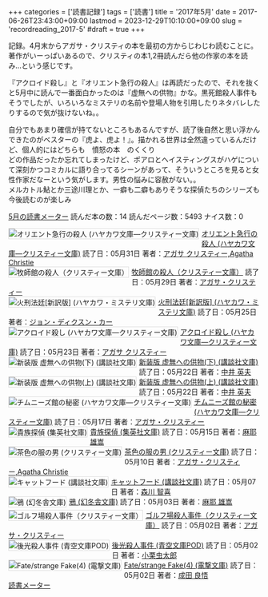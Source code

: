 +++
categories = ['読書記録']
tags = ['読書']
title = '2017年5月'
date = 2017-06-26T23:43:00+09:00
lastmod = 2023-12-29T10:10:00+09:00
slug = 'recordreading_2017-5'
#draft = true
+++

記録。4月末からアガサ・クリスティの本を最初の方からじわじわ読むことに。
<br>
著作がいーっぱいあるので、クリスティの本1,2冊読んだら他の作家の本を読み…という感じです。

『アクロイド殺し』と『オリエント急行の殺人』は再読だったので、それを抜くと5月中に読んで一番面白かったのは『虚無への供物』かな。黒死館殺人事件もそうでしたが、いろいろなミステリの名前や登場人物を引用したりネタバレしたりするので気が抜けないね。。

自分でもあまり確信が持てないところもあるんですが、読了後自然と思い浮かんできたのがベスターの『虎よ、虎よ！』。描かれる世界は全然違っているんだけど、個人的にはどちらも　憤怒の本　のくくり
<br>
どの作品だったか忘れてしまったけど、ポアロとヘイスティングスがハゲについて深刻かつコミカルに語り合ってるシーンがあって、そういうところを見ると女性作家だなーという気がします。男性の悩みに容赦がない。。
<br>
メルカトル鮎とか三途川理とか、一癖も二癖もありそうな探偵たちのシリーズも今後読むのが楽しみ
<br>

<a href="https://bookmeter.com/users/365033/summary/monthly">5月の読書メーター</a>
読んだ本の数：14
読んだページ数：5493
ナイス数：0

<a href="https://bookmeter.com/books/3095038"><img style="margin: 0 5px 5px 0; border: 1px solid #dcdcdc;" src="https://images-na.ssl-images-amazon.com/images/I/51nhF4lrBhL._SL75_.jpg" alt="オリエント急行の殺人 (ハヤカワ文庫―クリスティー文庫)" align="left" /></a><a href="https://bookmeter.com/books/3095038?title=%E3%82%AA%E3%83%AA%E3%82%A8%E3%83%B3%E3%83%88%E6%80%A5%E8%A1%8C%E3%81%AE%E6%AE%BA%E4%BA%BA+%28%E3%83%8F%E3%83%A4%E3%82%AB%E3%83%AF%E6%96%87%E5%BA%AB%E2%80%95%E3%82%AF%E3%83%AA%E3%82%B9%E3%83%86%E3%82%A3%E3%83%BC%E6%96%87%E5%BA%AB%29">オリエント急行の殺人 (ハヤカワ文庫―クリスティー文庫)</a>
読了日：05月31日 著者：<a href="https://bookmeter.com/search?keyword=%E3%82%A2%E3%82%AC%E3%82%B5+%E3%82%AF%E3%83%AA%E3%82%B9%E3%83%86%E3%82%A3%E3%83%BC%2CAgatha+Christie">アガサ クリスティー,Agatha Christie</a><br clear="left" /><a href="https://bookmeter.com/books/3555662"><img style="margin: 0 5px 5px 0; border: 1px solid #dcdcdc;" src="https://images-na.ssl-images-amazon.com/images/I/41e32a8HmyL._SL75_.jpg" alt="牧師館の殺人（クリスティー文庫）" align="left" /></a><a href="https://bookmeter.com/books/3555662?title=%E7%89%A7%E5%B8%AB%E9%A4%A8%E3%81%AE%E6%AE%BA%E4%BA%BA%EF%BC%88%E3%82%AF%E3%83%AA%E3%82%B9%E3%83%86%E3%82%A3%E3%83%BC%E6%96%87%E5%BA%AB%EF%BC%89">牧師館の殺人（クリスティー文庫）</a>
読了日：05月29日 著者：<a href="https://bookmeter.com/search?keyword=%E3%82%A2%E3%82%AC%E3%82%B5%E3%83%BB%E3%82%AF%E3%83%AA%E3%82%B9%E3%83%86%E3%82%A3%E3%83%BC">アガサ・クリスティー</a><br clear="left" /><a href="https://bookmeter.com/books/4027545"><img style="margin: 0 5px 5px 0; border: 1px solid #dcdcdc;" src="https://images-na.ssl-images-amazon.com/images/I/41C9eScPzCL._SL75_.jpg" alt="火刑法廷[新訳版] (ハヤカワ・ミステリ文庫)" align="left" /></a><a href="https://bookmeter.com/books/4027545?title=%E7%81%AB%E5%88%91%E6%B3%95%E5%BB%B7%5B%E6%96%B0%E8%A8%B3%E7%89%88%5D+%28%E3%83%8F%E3%83%A4%E3%82%AB%E3%83%AF%E3%83%BB%E3%83%9F%E3%82%B9%E3%83%86%E3%83%AA%E6%96%87%E5%BA%AB%29">火刑法廷[新訳版] (ハヤカワ・ミステリ文庫)</a>
読了日：05月25日 著者：<a href="https://bookmeter.com/search?keyword=%E3%82%B8%E3%83%A7%E3%83%B3%E3%83%BB%E3%83%87%E3%82%A3%E3%82%AF%E3%82%B9%E3%83%B3%E3%83%BB%E3%82%AB%E3%83%BC">ジョン・ディクスン・カー</a><br clear="left" /><a href="https://bookmeter.com/books/576356"><img style="margin: 0 5px 5px 0; border: 1px solid #dcdcdc;" src="https://images-na.ssl-images-amazon.com/images/I/51MNFB472ML._SL75_.jpg" alt="アクロイド殺し (ハヤカワ文庫―クリスティー文庫)" align="left" /></a><a href="https://bookmeter.com/books/576356?title=%E3%82%A2%E3%82%AF%E3%83%AD%E3%82%A4%E3%83%89%E6%AE%BA%E3%81%97+%28%E3%83%8F%E3%83%A4%E3%82%AB%E3%83%AF%E6%96%87%E5%BA%AB%E2%80%95%E3%82%AF%E3%83%AA%E3%82%B9%E3%83%86%E3%82%A3%E3%83%BC%E6%96%87%E5%BA%AB%29">アクロイド殺し (ハヤカワ文庫―クリスティー文庫)</a>
読了日：05月23日 著者：<a href="https://bookmeter.com/search?keyword=%E3%82%A2%E3%82%AC%E3%82%B5+%E3%82%AF%E3%83%AA%E3%82%B9%E3%83%86%E3%82%A3%E3%83%BC">アガサ クリスティー</a><br clear="left" /><a href="https://bookmeter.com/books/515248"><img style="margin: 0 5px 5px 0; border: 1px solid #dcdcdc;" src="https://images-na.ssl-images-amazon.com/images/I/510JJXJFKEL._SL75_.jpg" alt="新装版 虚無への供物(下) (講談社文庫)" align="left" /></a><a href="https://bookmeter.com/books/515248?title=%E6%96%B0%E8%A3%85%E7%89%88+%E8%99%9A%E7%84%A1%E3%81%B8%E3%81%AE%E4%BE%9B%E7%89%A9%28%E4%B8%8B%29+%28%E8%AC%9B%E8%AB%87%E7%A4%BE%E6%96%87%E5%BA%AB%29">新装版 虚無への供物(下) (講談社文庫)</a>
読了日：05月22日 著者：<a href="https://bookmeter.com/search?keyword=%E4%B8%AD%E4%BA%95+%E8%8B%B1%E5%A4%AB">中井 英夫</a><br clear="left" /><a href="https://bookmeter.com/books/515247"><img style="margin: 0 5px 5px 0; border: 1px solid #dcdcdc;" src="https://images-na.ssl-images-amazon.com/images/I/51PH3PD7S6L._SL75_.jpg" alt="新装版 虚無への供物(上) (講談社文庫)" align="left" /></a><a href="https://bookmeter.com/books/515247?title=%E6%96%B0%E8%A3%85%E7%89%88+%E8%99%9A%E7%84%A1%E3%81%B8%E3%81%AE%E4%BE%9B%E7%89%A9%28%E4%B8%8A%29+%28%E8%AC%9B%E8%AB%87%E7%A4%BE%E6%96%87%E5%BA%AB%29">新装版 虚無への供物(上) (講談社文庫)</a>
読了日：05月22日 著者：<a href="https://bookmeter.com/search?keyword=%E4%B8%AD%E4%BA%95+%E8%8B%B1%E5%A4%AB">中井 英夫</a><br clear="left" /><a href="https://bookmeter.com/books/547250"><img style="margin: 0 5px 5px 0; border: 1px solid #dcdcdc;" src="https://images-na.ssl-images-amazon.com/images/I/518PGYRKQ1L._SL75_.jpg" alt="チムニーズ館の秘密 (ハヤカワ文庫―クリスティー文庫)" align="left" /></a><a href="https://bookmeter.com/books/547250?title=%E3%83%81%E3%83%A0%E3%83%8B%E3%83%BC%E3%82%BA%E9%A4%A8%E3%81%AE%E7%A7%98%E5%AF%86+%28%E3%83%8F%E3%83%A4%E3%82%AB%E3%83%AF%E6%96%87%E5%BA%AB%E2%80%95%E3%82%AF%E3%83%AA%E3%82%B9%E3%83%86%E3%82%A3%E3%83%BC%E6%96%87%E5%BA%AB%29">チムニーズ館の秘密 (ハヤカワ文庫―クリスティー文庫)</a>
読了日：05月17日 著者：<a href="https://bookmeter.com/search?keyword=%E3%82%A2%E3%82%AC%E3%82%B5%E3%83%BB%E3%82%AF%E3%83%AA%E3%82%B9%E3%83%86%E3%82%A3%E3%83%BC">アガサ・クリスティー</a><br clear="left" /><a href="https://bookmeter.com/books/7362362"><img style="margin: 0 5px 5px 0; border: 1px solid #dcdcdc;" src="https://images-na.ssl-images-amazon.com/images/I/51Z-jhdyReL._SL75_.jpg" alt="貴族探偵 (集英社文庫)" align="left" /></a><a href="https://bookmeter.com/books/7362362?title=%E8%B2%B4%E6%97%8F%E6%8E%A2%E5%81%B5+%28%E9%9B%86%E8%8B%B1%E7%A4%BE%E6%96%87%E5%BA%AB%29">貴族探偵 (集英社文庫)</a>
読了日：05月15日 著者：<a href="https://bookmeter.com/search?keyword=%E9%BA%BB%E8%80%B6+%E9%9B%84%E5%B5%A9">麻耶 雄嵩</a><br clear="left" /><a href="https://bookmeter.com/books/3187526"><img style="margin: 0 5px 5px 0; border: 1px solid #dcdcdc;" src="https://images-na.ssl-images-amazon.com/images/I/514NXlRz0XL._SL75_.jpg" alt="茶色の服の男 (クリスティー文庫)" align="left" /></a><a href="https://bookmeter.com/books/3187526?title=%E8%8C%B6%E8%89%B2%E3%81%AE%E6%9C%8D%E3%81%AE%E7%94%B7+%28%E3%82%AF%E3%83%AA%E3%82%B9%E3%83%86%E3%82%A3%E3%83%BC%E6%96%87%E5%BA%AB%29">茶色の服の男 (クリスティー文庫)</a>
読了日：05月10日 著者：<a href="https://bookmeter.com/search?keyword=%E3%82%A2%E3%82%AC%E3%82%B5%E3%83%BB%E3%82%AF%E3%83%AA%E3%82%B9%E3%83%86%E3%82%A3%E3%83%BC%2CAgatha+Christie">アガサ・クリスティー,Agatha Christie</a><br clear="left" /><a href="https://bookmeter.com/books/7223660"><img style="margin: 0 5px 5px 0; border: 1px solid #dcdcdc;" src="https://images-na.ssl-images-amazon.com/images/I/41mcAj67uZL._SL75_.jpg" alt="キャットフード (講談社文庫)" align="left" /></a><a href="https://bookmeter.com/books/7223660?title=%E3%82%AD%E3%83%A3%E3%83%83%E3%83%88%E3%83%95%E3%83%BC%E3%83%89+%28%E8%AC%9B%E8%AB%87%E7%A4%BE%E6%96%87%E5%BA%AB%29">キャットフード (講談社文庫)</a>
読了日：05月07日 著者：<a href="https://bookmeter.com/search?keyword=%E6%A3%AE%E5%B7%9D+%E6%99%BA%E5%96%9C">森川 智喜</a><br clear="left" /><a href="https://bookmeter.com/books/545174"><img style="margin: 0 5px 5px 0; border: 1px solid #dcdcdc;" src="https://images-na.ssl-images-amazon.com/images/I/414iJRjPxNL._SL75_.jpg" alt="鴉 (幻冬舎文庫)" align="left" /></a><a href="https://bookmeter.com/books/545174?title=%E9%B4%89+%28%E5%B9%BB%E5%86%AC%E8%88%8E%E6%96%87%E5%BA%AB%29">鴉 (幻冬舎文庫)</a>
読了日：05月03日 著者：<a href="https://bookmeter.com/search?keyword=%E9%BA%BB%E8%80%B6+%E9%9B%84%E5%B5%A9">麻耶 雄嵩</a><br clear="left" /><a href="https://bookmeter.com/books/3574618"><img style="margin: 0 5px 5px 0; border: 1px solid #dcdcdc;" src="https://images-na.ssl-images-amazon.com/images/I/41uelF%2BwsnL._SL75_.jpg" alt="ゴルフ場殺人事件（クリスティー文庫）" align="left" /></a><a href="https://bookmeter.com/books/3574618?title=%E3%82%B4%E3%83%AB%E3%83%95%E5%A0%B4%E6%AE%BA%E4%BA%BA%E4%BA%8B%E4%BB%B6%EF%BC%88%E3%82%AF%E3%83%AA%E3%82%B9%E3%83%86%E3%82%A3%E3%83%BC%E6%96%87%E5%BA%AB%EF%BC%89">ゴルフ場殺人事件（クリスティー文庫）</a>
読了日：05月02日 著者：<a href="https://bookmeter.com/search?keyword=%E3%82%A2%E3%82%AC%E3%82%B5%E3%83%BB%E3%82%AF%E3%83%AA%E3%82%B9%E3%83%86%E3%82%A3%E3%83%BC">アガサ・クリスティー</a><br clear="left" /><a href="https://bookmeter.com/books/11095197"><img style="margin: 0 5px 5px 0; border: 1px solid #dcdcdc;" src="https://images-na.ssl-images-amazon.com/images/I/41Ek08ZYkvL._SL75_.jpg" alt="後光殺人事件 (青空文庫POD)" align="left" /></a><a href="https://bookmeter.com/books/11095197?title=%E5%BE%8C%E5%85%89%E6%AE%BA%E4%BA%BA%E4%BA%8B%E4%BB%B6+%28%E9%9D%92%E7%A9%BA%E6%96%87%E5%BA%ABPOD%29">後光殺人事件 (青空文庫POD)</a>
読了日：05月02日 著者：<a href="https://bookmeter.com/search?keyword=%E5%B0%8F%E6%A0%97%E8%99%AB%E5%A4%AA%E9%83%8E">小栗虫太郎</a><br clear="left" /><a href="https://bookmeter.com/books/11605784"><img style="margin: 0 5px 5px 0; border: 1px solid #dcdcdc;" src="https://images-na.ssl-images-amazon.com/images/I/51DjZaUiQRL._SL75_.jpg" alt="Fate/strange Fake(4) (電撃文庫)" align="left" /></a><a href="https://bookmeter.com/books/11605784?title=Fate%2Fstrange+Fake%284%29+%28%E9%9B%BB%E6%92%83%E6%96%87%E5%BA%AB%29">Fate/strange Fake(4) (電撃文庫)</a>
読了日：05月02日 著者：<a href="https://bookmeter.com/search?keyword=%E6%88%90%E7%94%B0+%E8%89%AF%E6%82%9F">成田 良悟</a><br clear="left" /><a href="https://bookmeter.com/">読書メーター</a>